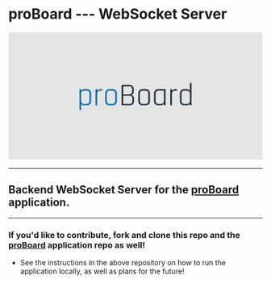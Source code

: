 # proBoard --- WebSocket Server

<img src="./public/logo.png">

---

## Backend WebSocket Server for the <a href="https://github.com/jackmoorman/proboard-app">proBoard</a> application.

---

### If you'd like to contribute, fork and clone this repo and the <a href="https://github.com/jackmoorman/proboard-app">proBoard</a> application repo as well!

- See the instructions in the above repository on how to run the application locally, as well as plans for the future!
